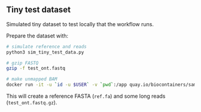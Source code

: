 ## Tiny test dataset

Simulated tiny dataset to test locally that the workflow runs.

Prepare the dataset with:

```sh
# simulate reference and reads
python3 sim_tiny_test_data.py

# gzip FASTQ
gzip -f test_ont.fastq

# make unmapped BAM
docker run -it -u `id -u $USER` -v `pwd`:/app quay.io/biocontainers/samtools:1.16.1--h6899075_1 samtools import -0 /app/test_ont.fastq.gz -o /app/test_ont.u.bam -O BAM
```

This will create a reference FASTA (`ref.fa`) and some long reads (`test_ont.fastq.gz`).
